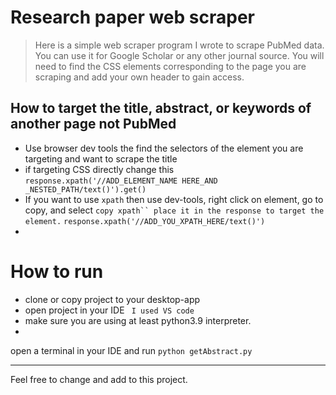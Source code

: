 # Research paper web scraper
> Here is a simple web scraper program I wrote to scrape PubMed data. You can use it for Google Scholar or any other journal source. You will need to find the CSS elements corresponding to the page you are scraping and add your own header to gain access.


## How to target the title, abstract, or keywords of another page not PubMed

-  Use browser dev tools the find the selectors of the element you are targeting and want to scrape the title
- if targeting CSS directly change this ```response.xpath('//ADD_ELEMENT_NAME HERE_AND _NESTED_PATH/text()').get()```
-  If you want to use ```xpath``` then use dev-tools, right click on element, go to copy, and select ```copy xpath`` place it in the response to target the element.```  ```response.xpath('//ADD_YOU_XPATH_HERE/text()')```
-

# How to run
-  clone or copy project to your desktop-app
-  open project in your IDE ``` I used VS code```
- make sure you are using at least python3.9 interpreter.
- 
open a terminal in your IDE and run ```python getAbstract.py```


----------------------------------------------------------------

Feel free to change and add to this project.